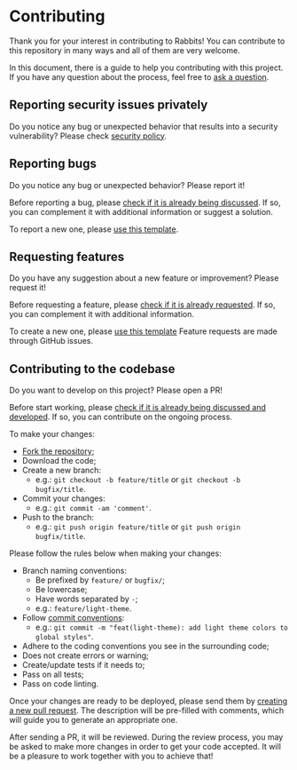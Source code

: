 # Contributing

Thank you for your interest in contributing to Rabbits! You can contribute to this repository in many ways and all of them are very welcome.

In this document, there is a guide to help you contributing with this project. If you have any question about the process, feel free to [ask a question](https://github.com/ondanieldev/rabbits-mobile/issues/new?labels=question&template=3_question.yml).

## Reporting security issues privately

Do you notice any bug or unexpected behavior that results into a security vulnerability? Please check [security policy](https://github.com/ondanieldev/rabbits-mobile/blob/HEAD/SECURITY.md).

## Reporting bugs

Do you notice any bug or unexpected behavior? Please report it!

Before reporting a bug, please [check if it is already being discussed](https://github.com/ondanieldev/rabbits-mobile/issues?labels=bug). If so, you can complement it with additional information or suggest a solution.

To report a new one, please [use this template](https://github.com/ondanieldev/rabbits-mobile/issues/new?labels=bug&template=1_bug_report.yml).

## Requesting features

Do you have any suggestion about a new feature or improvement? Please request it!

Before requesting a feature, please [check if it is already requested](https://github.com/ondanieldev/rabbits-mobile/issues?labels=enhancement). If so, you can complement it with additional information.

To create a new one, please [use this template](https://github.com/ondanieldev/rabbits-mobile/issues/new?labels=enhancement&template=2_feature_request.yml)
Feature requests are made through GitHub issues.

## Contributing to the codebase

Do you want to develop on this project? Please open a PR!

Before start working, please [check if it is already being discussed and developed](https://github.com/ondanieldev/rabbits-mobile/issues). If so, you can contribute on the ongoing process.

To make your changes:

- [Fork the repository](https://github.com/ondanieldev/rabbits-mobile/fork);
- Download the code;
- Create a new branch:
  - e.g.: `git checkout -b feature/title` or `git checkout -b bugfix/title`.
- Commit your changes:
  - e.g.: `git commit -am 'comment'`.
- Push to the branch:
  - e.g.: `git push origin feature/title` or `git push origin bugfix/title`.

Please follow the rules below when making your changes:

- Branch naming conventions:
  - Be prefixed by `feature/` or `bugfix/`;
  - Be lowercase;
  - Have words separated by `-`;
  - e.g.: `feature/light-theme`.
- Follow [commit conventions](https://www.conventionalcommits.org/en/v1.0.0/):
  - e.g.: `git commit -m "feat(light-theme): add light theme colors to global styles"`.
- Adhere to the coding conventions you see in the surrounding code;
- Does not create errors or warning;
- Create/update tests if it needs to;
- Pass on all tests;
- Pass on code linting.

Once your changes are ready to be deployed, please send them by [creating a new pull request](https://github.com/ondanieldev/rabbits-mobile/compare). The description will be pre-filled with comments, which will guide you to generate an appropriate one.

After sending a PR, it will be reviewed. During the review process, you may be asked to make more changes in order to get your code accepted. It will be a pleasure to work together with you to achieve that!
